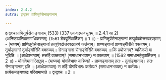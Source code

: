```yaml
---
index: 2.4.2
sutra: द्वन्द्वश्च प्राणितूर्यसेनाङ्गानाम्

---
```

 द्वन्द्वश्च प्राणितूर्यसेनाङ्गानाम् (533) (337 एकवद्भावसूत्रम् ॥ 2.4.1 आ 2) (अनिष्टापत्तिवारणाधिकरणम्) (1561 शेषपूर्तिवार्तिकम् ॥ 1 ॥) - प्राणितूर्यसेनाङ्गानां तत्पूर्वपदोत्तरपदग्रहणम् - (भाष्यम्) प्राणितूर्यसेनाङ्गानां तत्पूर्वपदोत्तरपदग्रहणं कर्तव्यम्। प्राण्यङ्गानां प्राण्यङ्गैरिति वक्तव्यम्। तूर्याङ्गानां तूर्याङ्गौरिति वक्तव्यम्। सेनाङ्गानां सेनाङ्गेरिति वक्तव्यम् ॥ किं प्रयोजनम्? व्यतिकरो मा भूदिति ॥ (आक्षेपभाष्यम्) तत्तर्हि वक्तव्यम्? (समाधानभाष्यम्) न वक्तव्यम् ॥ (1562 समाधानहेतुवार्तिकम् ॥ 2 ॥) - योगविभागात्सिद्धम् - (भाष्यम्) योगविभागः करिष्यते  -  प्राण्यङ्गानाम् ततः  -  तूर्याङ्गानाम्। ततः सेनाङ्गानाम् इति ॥ (आक्षेपभाष्यम्) स तर्हि योगविभागः कर्तव्यः? (समाधानभाष्यम्) न कर्तव्यः। प्रत्येकमङ्गशब्दः परिसमाप्यते ॥ द्वन्द्वश्च ॥ 2 ॥ 